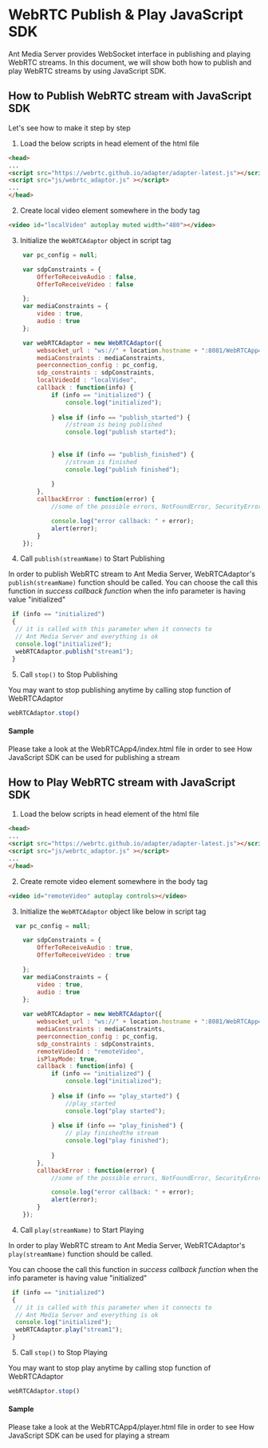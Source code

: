 # WebRTC Publish & Play JavaScript SDK

Ant Media Server provides WebSocket interface in publishing and playing WebRTC streams. In this document, 
we will show both how to publish and play WebRTC streams by using JavaScript SDK. 

## How to Publish WebRTC stream with JavaScript SDK
Let's see how to make it step by step

1. Load the below scripts in head element of the html file
```html
<head>
...
<script src="https://webrtc.github.io/adapter/adapter-latest.js"></script>
<script src="js/webrtc_adaptor.js" ></script>
...
</head>
```

2. Create local video element somewhere in the body tag
```html
<video id="localVideo" autoplay muted width="480"></video>
```


3. Initialize the `WebRTCAdaptor` object in script tag

```javascript
	var pc_config = null;

	var sdpConstraints = {
		OfferToReceiveAudio : false,
		OfferToReceiveVideo : false

	};
	var mediaConstraints = {
		video : true,
		audio : true
	};

	var webRTCAdaptor = new WebRTCAdaptor({
		websocket_url : "ws://" + location.hostname + ":8081/WebRTCApp4",
		mediaConstraints : mediaConstraints,
		peerconnection_config : pc_config,
		sdp_constraints : sdpConstraints,
		localVideoId : "localVideo",
		callback : function(info) {
			if (info == "initialized") {
				console.log("initialized");
				
			} else if (info == "publish_started") {
				//stream is being published 
				console.log("publish started");
				
				
			} else if (info == "publish_finished") {
				//stream is finished
				console.log("publish finished");
				
			}
		},
		callbackError : function(error) {
			//some of the possible errors, NotFoundError, SecurityError,PermissionDeniedError

			console.log("error callback: " + error);
			alert(error);
		}
	});
```

4. Call `publish(streamName)` to Start Publishing


In order to publish WebRTC stream to Ant Media Server, WebRTCAdaptor's `publish(streamName)` function should be called. 
You can choose the call this function in *success callback function* when the info parameter is having value "initialized" 

```javascript
 if (info == "initialized")  
 {  
  // it is called with this parameter when it connects to                            
  // Ant Media Server and everything is ok 
  console.log("initialized");
  webRTCAdaptor.publish("stream1");
 }
```
5. Call `stop()` to Stop Publishing

You may want to stop publishing anytime by calling stop function of WebRTCAdaptor

```javascript
webRTCAdaptor.stop()
```

#### Sample
Please take a look at the WebRTCApp4/index.html file in order to see How JavaScript SDK can be used for publishing a stream

## How to Play WebRTC stream with JavaScript SDK

1. Load the below scripts in head element of the html file
```html
<head>
...
<script src="https://webrtc.github.io/adapter/adapter-latest.js"></script>
<script src="js/webrtc_adaptor.js" ></script>
...
</head>
```

2. Create remote video element somewhere in the body tag
```html
<video id="remoteVideo" autoplay controls></video>
```


3. Initialize the `WebRTCAdaptor` object like below in script tag
```javascript
  var pc_config = null;

	var sdpConstraints = {
		OfferToReceiveAudio : true,
		OfferToReceiveVideo : true

	};
	var mediaConstraints = {
		video : true,
		audio : true
	};
	
	var webRTCAdaptor = new WebRTCAdaptor({
		websocket_url : "ws://" + location.hostname + ":8081/WebRTCApp4",
		mediaConstraints : mediaConstraints,
		peerconnection_config : pc_config,
		sdp_constraints : sdpConstraints,
		remoteVideoId : "remoteVideo",
		isPlayMode: true,
		callback : function(info) {
			if (info == "initialized") {
				console.log("initialized");
			
			} else if (info == "play_started") {
				//play_started
				console.log("play started");
			
			} else if (info == "play_finished") {
				// play finishedthe stream
				console.log("play finished");
				
			}
		},
		callbackError : function(error) {
			//some of the possible errors, NotFoundError, SecurityError,PermissionDeniedError

			console.log("error callback: " + error);
			alert(error);
		}
	});
```  
4. Call `play(streamName)` to Start Playing


In order to play WebRTC stream to Ant Media Server, WebRTCAdaptor's `play(streamName)` function should be called. 

You can choose the call this function in *success callback function* when the info parameter is having value "initialized" 

```javascript
 if (info == "initialized")  
 {  
  // it is called with this parameter when it connects to                            
  // Ant Media Server and everything is ok 
  console.log("initialized");
  webRTCAdaptor.play("stream1");
 }
```

5. Call `stop()` to Stop Playing

You may want to stop play anytime by calling stop function of WebRTCAdaptor

```javascript
webRTCAdaptor.stop()
```

#### Sample
Please take a look at the WebRTCApp4/player.html file in order to see How JavaScript SDK can be used for playing a stream
